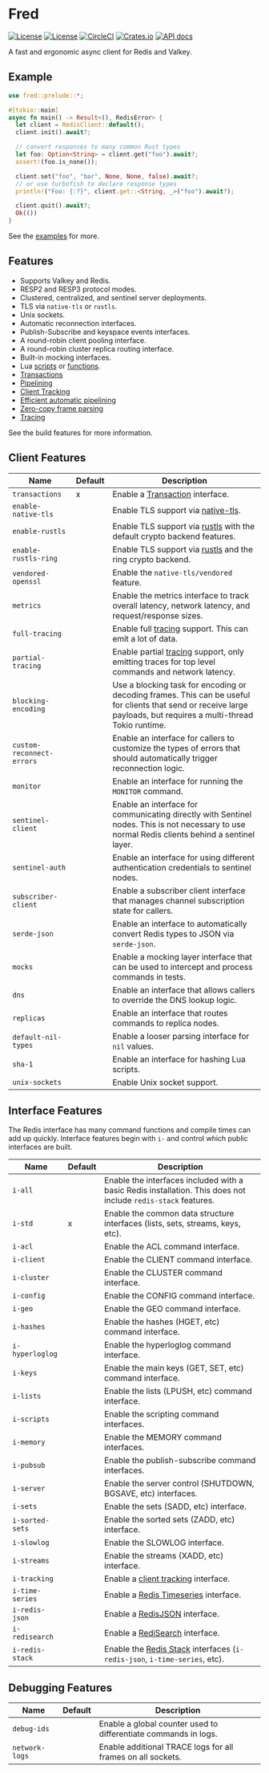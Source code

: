 Fred
====

[![License](https://img.shields.io/badge/license-MIT-blue.svg)](https://opensource.org/licenses/MIT)
[![License](https://img.shields.io/badge/License-Apache%202.0-blue.svg)](https://opensource.org/licenses/Apache-2.0)
[![CircleCI](https://circleci.com/gh/aembke/fred.rs/tree/main.svg?style=svg)](https://circleci.com/gh/aembke/fred.rs/tree/main)
[![Crates.io](https://img.shields.io/crates/v/fred.svg)](https://crates.io/crates/fred)
[![API docs](https://docs.rs/fred/badge.svg)](https://docs.rs/fred)

A fast and ergonomic async client for Redis and Valkey.

## Example

```rust
use fred::prelude::*;

#[tokio::main]
async fn main() -> Result<(), RedisError> {
  let client = RedisClient::default();
  client.init().await?;

  // convert responses to many common Rust types
  let foo: Option<String> = client.get("foo").await?;
  assert!(foo.is_none());

  client.set("foo", "bar", None, None, false).await?;
  // or use turbofish to declare response types
  println!("Foo: {:?}", client.get::<String, _>("foo").await?);

  client.quit().await?;
  Ok(())
}
```

See the [examples](https://github.com/aembke/fred.rs/tree/main/examples) for more.

## Features

* Supports Valkey and Redis.
* RESP2 and RESP3 protocol modes.
* Clustered, centralized, and sentinel server deployments.
* TLS via `native-tls` or `rustls`.
* Unix sockets.
* Automatic reconnection interfaces.
* Publish-Subscribe and keyspace events interfaces.
* A round-robin client pooling interface.
* A round-robin cluster replica routing interface.
* Built-in mocking interfaces.
* Lua [scripts](https://redis.io/docs/interact/programmability/eval-intro/)
  or [functions](https://redis.io/docs/interact/programmability/functions-intro/).
* [Transactions](https://redis.io/docs/interact/transactions/)
* [Pipelining](https://redis.io/topics/pipelining)
* [Client Tracking](https://redis.io/docs/manual/client-side-caching/)
* [Efficient automatic pipelining](bin/benchmark)
* [Zero-copy frame parsing](https://github.com/aembke/redis-protocol.rs)
* [Tracing](https://github.com/tokio-rs/tracing)

See the build features for more information.

## Client Features

| Name                      | Default | Description                                                                                                                                                         |
|---------------------------|---------|---------------------------------------------------------------------------------------------------------------------------------------------------------------------|
| `transactions`            | x       | Enable a [Transaction](https://redis.io/docs/interact/transactions/) interface.                                                                                     |
| `enable-native-tls`       |         | Enable TLS support via [native-tls](https://crates.io/crates/native-tls).                                                                                           |
| `enable-rustls`           |         | Enable TLS support via [rustls](https://crates.io/crates/rustls) with the default crypto backend features.                                                          |
| `enable-rustls-ring`      |         | Enable TLS support via [rustls](https://crates.io/crates/rustls) and the ring crypto backend.                                                                       |
| `vendored-openssl`        |         | Enable the `native-tls/vendored` feature.                                                                                                                           |
| `metrics`                 |         | Enable the metrics interface to track overall latency, network latency, and request/response sizes.                                                                 |
| `full-tracing`            |         | Enable full [tracing](./src/trace/README.md) support. This can emit a lot of data.                                                                                  |
| `partial-tracing`         |         | Enable partial [tracing](./src/trace/README.md) support, only emitting traces for top level commands and network latency.                                           |
| `blocking-encoding`       |         | Use a blocking task for encoding or decoding frames. This can be useful for clients that send or receive large payloads, but requires a multi-thread Tokio runtime. |
| `custom-reconnect-errors` |         | Enable an interface for callers to customize the types of errors that should automatically trigger reconnection logic.                                              |
| `monitor`                 |         | Enable an interface for running the `MONITOR` command.                                                                                                              |
| `sentinel-client`         |         | Enable an interface for communicating directly with Sentinel nodes. This is not necessary to use normal Redis clients behind a sentinel layer.                      |
| `sentinel-auth`           |         | Enable an interface for using different authentication credentials to sentinel nodes.                                                                               |
| `subscriber-client`       |         | Enable a subscriber client interface that manages channel subscription state for callers.                                                                           |
| `serde-json`              |         | Enable an interface to automatically convert Redis types to JSON via `serde-json`.                                                                                  |
| `mocks`                   |         | Enable a mocking layer interface that can be used to intercept and process commands in tests.                                                                       |
| `dns`                     |         | Enable an interface that allows callers to override the DNS lookup logic.                                                                                           |
| `replicas`                |         | Enable an interface that routes commands to replica nodes.                                                                                                          |
| `default-nil-types`       |         | Enable a looser parsing interface for `nil` values.                                                                                                                 |
| `sha-1`                   |         | Enable an interface for hashing Lua scripts.                                                                                                                        |
| `unix-sockets`            |         | Enable Unix socket support.                                                                                                                                         |

## Interface Features

The Redis interface has many command functions and compile times can add up quickly. Interface features begin with `i-`
and control which public interfaces are built.

| Name            | Default | Description                                                                                                   |
|-----------------|---------|---------------------------------------------------------------------------------------------------------------|
| `i-all`         |         | Enable the interfaces included with a basic Redis installation. This does not include `redis-stack` features. |
| `i-std`         | x       | Enable the common data structure interfaces (lists, sets, streams, keys, etc).                                |
| `i-acl`         |         | Enable the ACL command interface.                                                                             |
| `i-client`      |         | Enable the CLIENT command interface.                                                                          |
| `i-cluster`     |         | Enable the CLUSTER command interface.                                                                         |
| `i-config`      |         | Enable the CONFIG command interface.                                                                          |
| `i-geo`         |         | Enable the GEO command interface.                                                                             |
| `i-hashes`      |         | Enable the hashes (HGET, etc) command interface.                                                              |
| `i-hyperloglog` |         | Enable the hyperloglog command interface.                                                                     |
| `i-keys`        |         | Enable the main keys (GET, SET, etc) command interface.                                                       |
| `i-lists`       |         | Enable the lists (LPUSH, etc) command interface.                                                              |
| `i-scripts`     |         | Enable the scripting command interfaces.                                                                      |
| `i-memory`      |         | Enable the MEMORY command interfaces.                                                                         |
| `i-pubsub`      |         | Enable the publish-subscribe command interfaces.                                                              |
| `i-server`      |         | Enable the server control (SHUTDOWN, BGSAVE, etc) interfaces.                                                 |
| `i-sets`        |         | Enable the sets (SADD, etc) interface.                                                                        |
| `i-sorted-sets` |         | Enable the sorted sets (ZADD, etc) interface.                                                                 |
| `i-slowlog`     |         | Enable the SLOWLOG interface.                                                                                 |
| `i-streams`     |         | Enable the streams (XADD, etc) interface.                                                                     |
| `i-tracking`    |         | Enable a [client tracking](https://redis.io/docs/manual/client-side-caching/) interface.                      |
| `i-time-series` |         | Enable a [Redis Timeseries](https://redis.io/docs/data-types/timeseries/)  interface.                         |
| `i-redis-json`  |         | Enable a [RedisJSON](https://github.com/RedisJSON/RedisJSON) interface.                                       |
| `i-redisearch`  |         | Enable a [RediSearch](https://github.com/RediSearch/RediSearch) interface.                                    |
| `i-redis-stack` |         | Enable the [Redis Stack](https://github.com/redis-stack) interfaces (`i-redis-json`, `i-time-series`, etc).   |

## Debugging Features

| Name           | Default | Description                                                     |
|----------------|---------|-----------------------------------------------------------------|
| `debug-ids`    |         | Enable a global counter used to differentiate commands in logs. |
| `network-logs` |         | Enable additional TRACE logs for all frames on all sockets.     |
